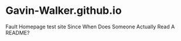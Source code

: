 Gavin-Walker.github.io
======================

Fault Homepage test site
Since When Does Someone Actually Read A README?
